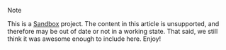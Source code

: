 > [!NOTE]
> This is a [Sandbox](/previous-versions/sandbox) project.  The content in this article is unsupported, and therefore may be out of date or not in a working state. That said, we still think it was awesome enough to include here. Enjoy!

